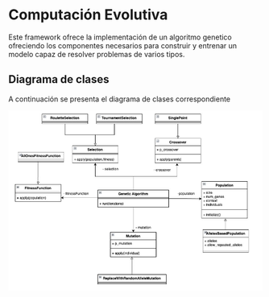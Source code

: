 
# Computación Evolutiva
    
Este framework ofrece la implementación de un algoritmo genetico ofreciendo los componentes necesarios para construir y entrenar un modelo capaz de resolver problemas de varios tipos.
 
## Diagrama de clases

A continuación se presenta el diagrama de clases correspondiente

![neural](ga.jpeg)
